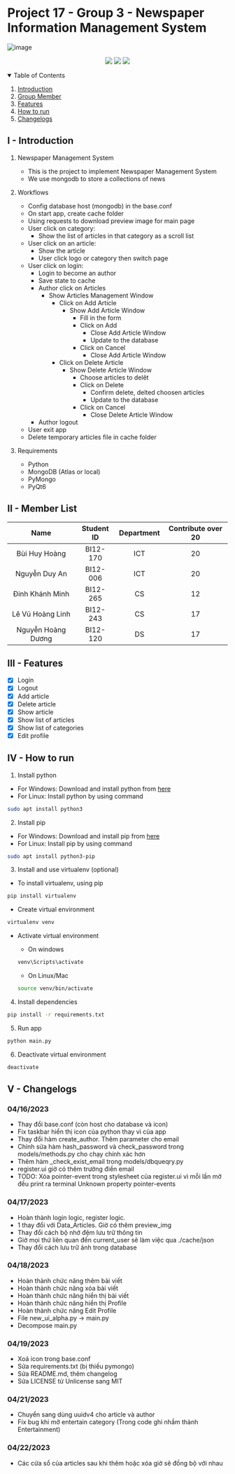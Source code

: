 # Project 17 - Group 3 - Newspaper Information Management System


![image](https://i.pinimg.com/736x/d3/ce/4e/d3ce4e9df5f6d02e51b4e6f25c021720--icon-design-newspaper.jpg)

<p align="center">
<img src="https://img.shields.io/github/repo-size/bhhoang/newspaper-project.svg?style=flat-square&label=project-size">
<img src="https://img.shields.io/github/commit-activity/m/bhhoang/newspaper-project.svg?label=commit&style=flat-square">
<img src="https://img.shields.io/github/license/bhhoang/newspaper-project">
</p>

<!--TABLE OF CONTENTS -->
<details open="open">
    <summary>Table of Contents</summary>
        <ol>
            <li><a href="#i---introduction">Introduction</a></li>
            <li><a href="#ii---member-list">Group Member</a></li>
            <li><a href="#iii---features">Features</a></li>
            <li><a href="#iv---how-to-run">How to run</a></li>
            <li><a href="#v---changelogs">Changelogs</a></li>
        </ol>
</details>

## I - Introduction

1. Newspaper Management System
    - This is the project to implement Newspaper Management System
    - We use mongodb to store a collections of news
2. Workflows
    - Config database host (mongodb) in the base.conf
    - On start app, create cache folder
    - Using requests to download preview image for main page
    - User click on category:
        - Show the list of articles in that category as a scroll list
    - User click on an article:
        - Show the article
        - User click logo or category then switch page
    - User click on login:
        - Login to become an author
        - Save state to cache
        - Author click on Articles
            - Show Articles Management Window
                - Click on Add Article
                    - Show Add Article Window
                        - Fill in the form
                        - Click on Add
                            - Close Add Article Window
                            - Update to the database
                        - Click on Cancel
                            - Close Add Article Window
                - Click on Delete Article
                    - Show Delete Article Window
                        - Choose articles to delêt
                        - Click on Delete
                            - Confirm delete, delted choosen articles
                            - Update to the database
                        - Click on Cancel
                            - Close Delete Article Window
        - Author logout
    - User exit app
    - Delete temporary articles file in cache folder

3. Requirements
    - Python
    - MongoDB (Atlas or local)
    - PyMongo 
    - PyQt6 

## II - Member List
|Name|Student ID|Department|Contribute over 20|
|:-:|:-:|:-:|:-:|
|Bùi Huy Hoàng|BI12-170|ICT|20|
|Nguyễn Duy An|BI12-006|ICT|20|
|Đinh Khánh Minh|BI12-265|CS|12|
|Lê Vũ Hoàng Linh|BI12-243|CS|17|
|Nguyễn Hoàng Dương|BI12-120|DS|17|

## III - Features
- [x] Login
- [x] Logout
- [x] Add article
- [x] Delete article
- [x] Show article
- [x] Show list of articles
- [x] Show list of categories
- [x] Edit profile

## IV - How to run
1. Install python
- For Windows: Download and install python from [here](https://www.python.org/downloads/)
- For Linux: Install python by using command
```bash
sudo apt install python3
```
2. Install pip
- For Windows: Download and install pip from [here](https://pip.pypa.io/en/stable/installing/)
- For Linux: Install pip by using command
```bash
sudo apt install python3-pip
```

3. Install and use virtualenv (optional)
- To install virtualenv, using pip
```bash
pip install virtualenv
```
- Create virtual environment
```bash
virtualenv venv
```
- Activate virtual environment
    - On windows
    ```bash
    venv\Scripts\activate
    ```
    - On Linux/Mac

    ```bash
    source venv/bin/activate
    ```
4. Install dependencies
```bash
pip install -r requirements.txt
```
5. Run app
```bash
python main.py
```
6. Deactivate virtual environment
```bash
deactivate
```

## V - Changelogs

### 04/16/2023 
- Thay đổi base.conf (còn host cho database và icon)
- Fix taskbar hiển thị icon của python thay vì của app
- Thay đổi hàm create_author. Thêm parameter cho email
- Chỉnh sửa hàm hash_password và check_password trong models/methods.py cho chạy chính xác hơn
- Thêm hàm _check_exist_email trong models/dbqueqry.py
- register.ui giờ có thêm trường điền email
- TODO: Xóa pointer-event trong stylesheet của register.ui vì mỗi lần mở đều print ra terminal Unknown property pointer-events    

### 04/17/2023
- Hoàn thành login logic, register logic.
- 1 thay đổi với Data_Articles. Giờ có thêm preview_img
- Thay đổi cách bộ nhớ đệm lưu trữ thông tin
- Giờ mọi thứ liên quan đến current_user sẽ làm việc qua ./cache/json
- Thay đổi cách lưu trữ ảnh trong database

### 04/18/2023
- Hoàn thành chức năng thêm bài viết
- Hoàn thành chức năng xóa bài viết
- Hoàn thành chức năng hiển thị bài viết
- Hoàn thành chức năng hiển thị Profile
- Hoàn thành chức năng Edit Profile
- File new_ui_alpha.py -> main.py
- Decompose main.py

### 04/19/2023
- Xoá icon trong base.conf
- Sửa requirements.txt (bị thiếu pymongo)
- Sửa README.md, thêm changelog
- Sửa LICENSE từ Unlicense sang MIT

### 04/21/2023
- Chuyển sang dùng uuidv4 cho article và author
- Fix bug khi mở entertain category (Trong code ghi nhầm thành Entertainment)
### 04/22/2023
- Các cửa sổ của articles sau khi thêm hoặc xóa giờ sẽ đồng bộ với nhau